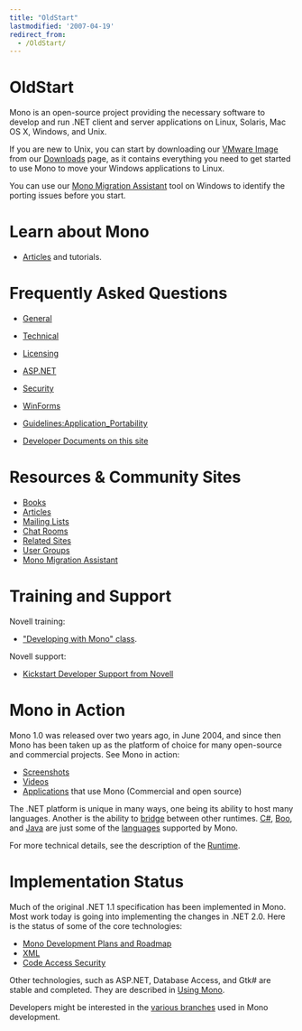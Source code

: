 ```yaml
---
title: "OldStart"
lastmodified: '2007-04-19'
redirect_from:
  - /OldStart/
---
```


OldStart
========

 Mono is an open-source project providing the necessary software to develop and run .NET client and server applications on Linux, Solaris, Mac OS X, Windows, and Unix.

If you are new to Unix, you can start by downloading our [VMware Image](/VMware_Image "VMware Image") from our [Downloads](/Downloads "Downloads") page, as it contains everything you need to get started to use Mono to move your Windows applications to Linux.

You can use our [Mono Migration Assistant](/MoMA) tool on Windows to identify the porting issues before you start.

Learn about Mono
================

-   [Articles](/Articles "Articles") and tutorials.

Frequently Asked Questions
==========================

-   [General](/FAQ:_General "FAQ: General")
-   [Technical](/FAQ:_Technical "FAQ: Technical")
-   [Licensing](/FAQ:_Licensing "FAQ: Licensing")
-   [ASP.NET](/FAQ:_ASP.NET "FAQ: ASP.NET")
-   [Security](/FAQ:_Security "FAQ: Security")
-   [WinForms](/FAQ:_Winforms "FAQ: Winforms")

-   [Guidelines:Application\_Portability](/Guidelines:Application_Portability "Guidelines:Application Portability")
-   [Developer Documents on this site](/Category:Developer_Resource "Category:Developer Resource")

Resources & Community Sites
===========================

-   [Books](/Books "Books")
-   [Articles](/Articles "Articles")
-   [Mailing Lists](/Mailing_Lists "Mailing Lists")
-   [Chat Rooms](/IRC "IRC")
-   [Related Sites](/Related_Mono_Sites "Related Mono Sites")
-   [User Groups](/User_Groups "User Groups")
-   [Mono Migration Assistant](/MoMA)

Training and Support
====================

Novell training:

-   ["Developing with Mono" class](http://developer.novell.com/wiki/index.php/Developing_with_Mono).

Novell support:

-   [Kickstart Developer Support from Novell](/Mono_Developer_Support_from_Novell)

Mono in Action
==============

Mono 1.0 was released over two years ago, in June 2004, and since then Mono has been taken up as the platform of choice for many open-source and commercial projects. See Mono in action:

-   [Screenshots](/Screenshots "Screenshots")
-   [Videos](/Videos "Videos")
-   [Applications](/Software "Software") that use Mono (Commercial and open source)

The .NET platform is unique in many ways, one being its ability to host many languages. Another is the ability to [bridge](/Bridges "Bridges") between other runtimes. [C\#](/CSharp_Compiler), [Boo](/Boo "Boo"), and [Java](/Java "Java") are just some of the [languages](/Languages "Languages") supported by Mono.

For more technical details, see the description of the [Runtime](/Mono:Runtime "Mono:Runtime").

Implementation Status
=====================

Much of the original .NET 1.1 specification has been implemented in Mono. Most work today is going into implementing the changes in .NET 2.0. Here is the status of some of the core technologies:

-   [Mono Development Plans and Roadmap](/Plans "Plans")
-   [XML](/XML "XML")
-   [Code Access Security](/CAS "CAS")

Other technologies, such as ASP.NET, Database Access, and Gtk\# are stable and completed. They are described in [Using Mono](/Use "Use").

Developers might be interested in the [various branches](/Branches "Branches") used in Mono development.

